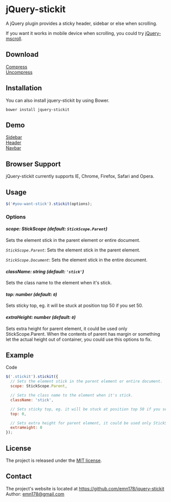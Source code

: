 # jQuery-stickit
A jQuery plugin provides a sticky header, sidebar or else when scrolling.

If you want it works in mobile device when scrolling, you could try [jQuery-mscroll](https://github.com/emn178/jquery-mscroll).

## Download
[Compress](https://raw.github.com/emn178/jquery-stickit/master/build/jquery.stickit.min.js)  
[Uncompress](https://raw.github.com/emn178/jquery-stickit/master/src/jquery.stickit.js)

## Installation
You can also install jquery-stickit by using Bower.
```
bower install jquery-stickit
```

## Demo
[Sidebar](http://emn178.github.io/jquery-stickit/samples/sidebar/)  
[Header](http://emn178.github.io/jquery-stickit/samples/header/)  
[Navbar](http://emn178.github.io/jquery-stickit/samples/navbar/)

## Browser Support
jQuery-stickit currently supports IE, Chrome, Firefox, Safari and Opera.

## Usage
```JavaScript
$('#you-want-stick').stickit(options);
```

### Options
#### *scope: StickScope (default: `StickScope.Parent`)*

Sets the element stick in the parent element or entire document.

*`StickScope.Parent`*: Sets the element stick in the parent element.

*`StickScope.Document`*: Sets the element stick in the entire document.

#### *className: string (default: `'stick'`)*

Sets the class name to the element when it's stick.

#### *top: number (default: `0`)*

Sets sticky top, eg. it will be stuck at position top 50 if you set 50.

#### *extraHeight: number (default: `0`)*

Sets extra height for parent element, it could be used only StickScope.Parent. When the contents of parent has margin or something let the actual height out of container, you could use this options to fix.

## Example
Code
```JavaScript
$('.stickit').stickit({
  // Sets the element stick in the parent element or entire document.
  scope: StickScope.Parent,

  // Sets the class name to the element when it's stick.
  className: 'stick',

  // Sets sticky top, eg. it will be stuck at position top 50 if you set 50.
  top: 0,

  // Sets extra height for parent element, it could be used only StickScope.Parent. When the contents of parent has margin or something let the actual height out of container, you could use this options to fix.
  extraHeight: 0
});
```

## License
The project is released under the [MIT license](http://www.opensource.org/licenses/MIT).

## Contact
The project's website is located at https://github.com/emn178/jquery-stickit  
Author: emn178@gmail.com
